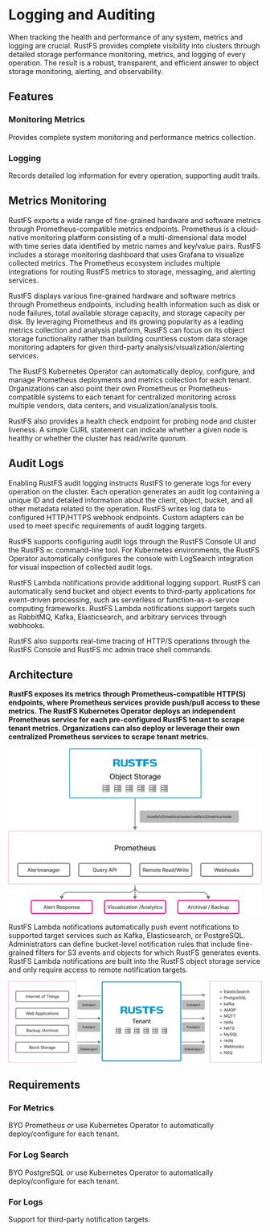 # Logging and Auditing

When tracking the health and performance of any system, metrics and logging are crucial. RustFS provides complete visibility into clusters through detailed storage performance monitoring, metrics, and logging of every operation. The result is a robust, transparent, and efficient answer to object storage monitoring, alerting, and observability.

## Features

### Monitoring Metrics

Provides complete system monitoring and performance metrics collection.

### Logging

Records detailed log information for every operation, supporting audit trails.

## Metrics Monitoring

RustFS exports a wide range of fine-grained hardware and software metrics through Prometheus-compatible metrics endpoints. Prometheus is a cloud-native monitoring platform consisting of a multi-dimensional data model with time series data identified by metric names and key/value pairs. RustFS includes a storage monitoring dashboard that uses Grafana to visualize collected metrics. The Prometheus ecosystem includes multiple integrations for routing RustFS metrics to storage, messaging, and alerting services.

RustFS displays various fine-grained hardware and software metrics through Prometheus endpoints, including health information such as disk or node failures, total available storage capacity, and storage capacity per disk. By leveraging Prometheus and its growing popularity as a leading metrics collection and analysis platform, RustFS can focus on its object storage functionality rather than building countless custom data storage monitoring adapters for given third-party analysis/visualization/alerting services.

The RustFS Kubernetes Operator can automatically deploy, configure, and manage Prometheus deployments and metrics collection for each tenant. Organizations can also point their own Prometheus or Prometheus-compatible systems to each tenant for centralized monitoring across multiple vendors, data centers, and visualization/analysis tools.

RustFS also provides a health check endpoint for probing node and cluster liveness. A simple CURL statement can indicate whether a given node is healthy or whether the cluster has read/write quorum.

## Audit Logs

Enabling RustFS audit logging instructs RustFS to generate logs for every operation on the cluster. Each operation generates an audit log containing a unique ID and detailed information about the client, object, bucket, and all other metadata related to the operation. RustFS writes log data to configured HTTP/HTTPS webhook endpoints. Custom adapters can be used to meet specific requirements of audit logging targets.

RustFS supports configuring audit logs through the RustFS Console UI and the RustFS `mc` command-line tool. For Kubernetes environments, the RustFS Operator automatically configures the console with LogSearch integration for visual inspection of collected audit logs.

RustFS Lambda notifications provide additional logging support. RustFS can automatically send bucket and object events to third-party applications for event-driven processing, such as serverless or function-as-a-service computing frameworks. RustFS Lambda notifications support targets such as RabbitMQ, Kafka, Elasticsearch, and arbitrary services through webhooks.

RustFS also supports real-time tracing of HTTP/S operations through the RustFS Console and RustFS mc admin trace shell commands.

## Architecture

**RustFS exposes its metrics through Prometheus-compatible HTTP(S) endpoints, where Prometheus services provide push/pull access to these metrics. The RustFS Kubernetes Operator deploys an independent Prometheus service for each pre-configured RustFS tenant to scrape tenant metrics. Organizations can also deploy or leverage their own centralized Prometheus services to scrape tenant metrics.**

![Architecture Diagram 1](images/s7-1.png)

RustFS Lambda notifications automatically push event notifications to supported target services such as Kafka, Elasticsearch, or PostgreSQL. Administrators can define bucket-level notification rules that include fine-grained filters for S3 events and objects for which RustFS generates events. RustFS Lambda notifications are built into the RustFS object storage service and only require access to remote notification targets.

![Architecture Diagram 2](images/s7-2.png)

## Requirements

### For Metrics

BYO Prometheus *or* use Kubernetes Operator to automatically deploy/configure for each tenant.

### For Log Search

BYO PostgreSQL *or* use Kubernetes Operator to automatically deploy/configure for each tenant.

### For Logs

Support for third-party notification targets.
